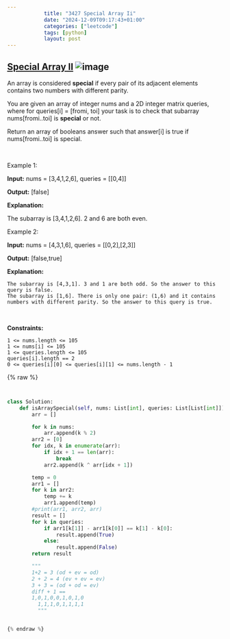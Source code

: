 ```yaml
---
            title: "3427 Special Array Ii"
            date: "2024-12-09T09:17:43+01:00"
            categories: ["leetcode"]
            tags: [python]
            layout: post
---
```

            
## [Special Array II](https://leetcode.com/problems/special-array-ii) ![image](https://img.shields.io/badge/Difficulty-Medium-orange)

An array is considered **special** if every pair of its adjacent elements contains two numbers with different parity.

You are given an array of integer nums and a 2D integer matrix queries, where for queries[i] = [fromi, toi] your task is to check that subarray nums[fromi..toi] is **special** or not.

Return an array of booleans answer such that answer[i] is true if nums[fromi..toi] is special.

 

Example 1:

**Input:** nums = [3,4,1,2,6], queries = [[0,4]]

**Output:** [false]

**Explanation:**

The subarray is [3,4,1,2,6]. 2 and 6 are both even.

Example 2:

**Input:** nums = [4,3,1,6], queries = [[0,2],[2,3]]

**Output:** [false,true]

**Explanation:**

	The subarray is [4,3,1]. 3 and 1 are both odd. So the answer to this query is false.
	The subarray is [1,6]. There is only one pair: (1,6) and it contains numbers with different parity. So the answer to this query is true.

 

**Constraints:**

	1 <= nums.length <= 105
	1 <= nums[i] <= 105
	1 <= queries.length <= 105
	queries[i].length == 2
	0 <= queries[i][0] <= queries[i][1] <= nums.length - 1

{% raw %}


````python


class Solution:
    def isArraySpecial(self, nums: List[int], queries: List[List[int]]) -> List[bool]:
        arr = []

        for k in nums:
            arr.append(k % 2)
        arr2 = [0]
        for idx, k in enumerate(arr):
            if idx + 1 == len(arr):
                break
            arr2.append(k ^ arr[idx + 1])

        temp = 0
        arr1 = []
        for k in arr2:
            temp += k
            arr1.append(temp)
        #print(arr1, arr2, arr)
        result = []
        for k in queries:
            if arr1[k[1]] - arr1[k[0]] == k[1] - k[0]:
                result.append(True)
            else:
                result.append(False)
        return result

        """ 
        1+2 = 3 (od + ev = od)
        2 + 2 = 4 (ev + ev = ev)
        3 + 3 = (od + od = ev)
        diff + 1 ==
        1,0,1,0,0,1,0,1,0
          1,1,1,0,1,1,1,1
          """


{% endraw %}
